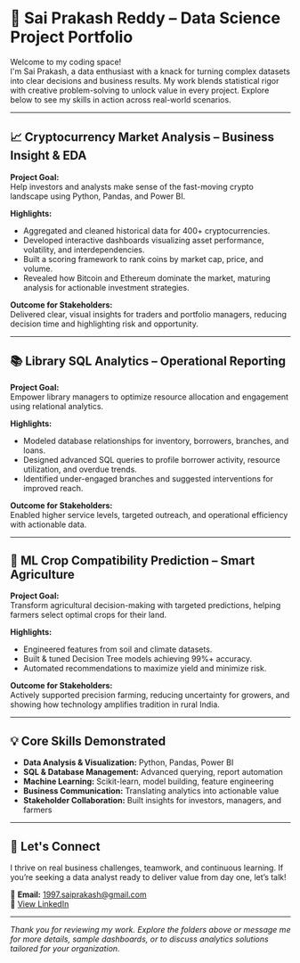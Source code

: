 # 🚀 Sai Prakash Reddy – Data Science Project Portfolio

Welcome to my coding space!  
I'm Sai Prakash, a data enthusiast with a knack for turning complex datasets into clear decisions and business results. My work blends statistical rigor with creative problem-solving to unlock value in every project. Explore below to see my skills in action across real-world scenarios.

---

## 📈 Cryptocurrency Market Analysis – Business Insight & EDA

**Project Goal:**  
Help investors and analysts make sense of the fast-moving crypto landscape using Python, Pandas, and Power BI.

**Highlights:**  
- Aggregated and cleaned historical data for 400+ cryptocurrencies.
- Developed interactive dashboards visualizing asset performance, volatility, and interdependencies.
- Built a scoring framework to rank coins by market cap, price, and volume.
- Revealed how Bitcoin and Ethereum dominate the market, maturing analysis for actionable investment strategies.

**Outcome for Stakeholders:**  
Delivered clear, visual insights for traders and portfolio managers, reducing decision time and highlighting risk and opportunity.

---

## 📚 Library SQL Analytics – Operational Reporting

**Project Goal:**  
Empower library managers to optimize resource allocation and engagement using relational analytics.

**Highlights:**  
- Modeled database relationships for inventory, borrowers, branches, and loans.
- Designed advanced SQL queries to profile borrower activity, resource utilization, and overdue trends.
- Identified under-engaged branches and suggested interventions for improved reach.

**Outcome for Stakeholders:**  
Enabled higher service levels, targeted outreach, and operational efficiency with actionable data.

---

## 🌾 ML Crop Compatibility Prediction – Smart Agriculture

**Project Goal:**  
Transform agricultural decision-making with targeted predictions, helping farmers select optimal crops for their land.

**Highlights:**  
- Engineered features from soil and climate datasets.
- Built & tuned Decision Tree models achieving 99%+ accuracy.
- Automated recommendations to maximize yield and minimize risk.

**Outcome for Stakeholders:**  
Actively supported precision farming, reducing uncertainty for growers, and showing how technology amplifies tradition in rural India.

---

## 💡 Core Skills Demonstrated

- **Data Analysis & Visualization:** Python, Pandas, Power BI  
- **SQL & Database Management:** Advanced querying, report automation  
- **Machine Learning:** Scikit-learn, model building, feature engineering  
- **Business Communication:** Translating analytics into actionable value  
- **Stakeholder Collaboration:** Built insights for investors, managers, and farmers

---

## 🌟 Let's Connect

I thrive on real business challenges, teamwork, and continuous learning. If you’re seeking a data analyst ready to deliver value from day one, let’s talk!

📮 **Email:** 1997.saiprakash@gmail.com  
🔗 [View LinkedIn](your-linkedin-profile)

---

_Thank you for reviewing my work. Explore the folders above or message me for more details, sample dashboards, or to discuss analytics solutions tailored for your organization._
